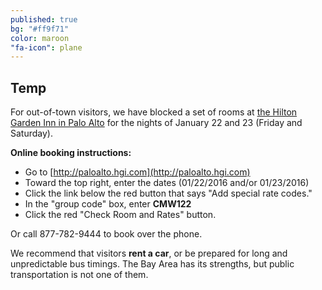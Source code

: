 ```yaml
---
published: true
bg: "#ff9f71"
color: maroon
"fa-icon": plane
---
```

















## Temp

For out-of-town visitors, we have blocked a set of rooms at [the Hilton Garden Inn in Palo Alto](http://hiltongardeninn3.hilton.com/en/hotels/california/hilton-garden-inn-palo-alto-PAOCRGI/index.html) for the nights of January 22 and 23 (Friday and Saturday).

**Online booking instructions:**   
- Go to [http://paloalto.hgi.com](http://paloalto.hgi.com)   
- Toward the top right, enter the dates (01/22/2016 and/or 01/23/2016)   
- Click the link below the red button that says "Add special rate codes."   
- In the "group code" box, enter **CMW122**   
- Click the red "Check Room and Rates" button.   
 
Or call 877-782-9444 to book over the phone.







We recommend that visitors **rent a car**, or be prepared for long and unpredictable bus timings. The Bay Area has its strengths, but public transportation is not one of them.
